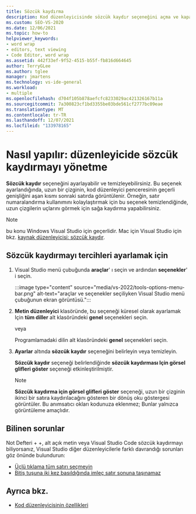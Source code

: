 ```yaml
---
title: Sözcük kaydırma
description: Kod düzenleyicisinde sözcük kaydır seçeneğini açma ve kapatma hakkında bilgi edinin.
ms.custom: SEO-VS-2020
ms.date: 12/06/2021
ms.topic: how-to
helpviewer_keywords:
- word wrap
- editors, text viewing
- Code Editor, word wrap
ms.assetid: 442f33ef-9f52-4515-b55f-fb816d664645
author: TerryGLee
ms.author: tglee
manager: jmartens
ms.technology: vs-ide-general
ms.workload:
- multiple
ms.openlocfilehash: d704f105b878aefcfc8233029ac421326167b11a
ms.sourcegitcommit: 7a300823cf1bd3355be03bde561cf2777bc09eae
ms.translationtype: MT
ms.contentlocale: tr-TR
ms.lasthandoff: 12/07/2021
ms.locfileid: "133978165"
---
```

# <a name="how-to-manage-word-wrap-in-the-editor"></a>Nasıl yapılır: düzenleyicide sözcük kaydırmayı yönetme

**Sözcük kaydır** seçeneğini ayarlayabilir ve temizleyebilirsiniz. Bu seçenek ayarlandığında, uzun bir çizginin, kod düzenleyici penceresinin geçerli genişliğini aşan kısmı sonraki satırda görüntülenir. Örneğin, satır numaralandırma kullanımını kolaylaştırmak için bu seçenek temizlendiğinde, uzun çizgilerin uçlarını görmek için sağa kaydırma yapabilirsiniz.

> [!NOTE]
> bu konu Windows Visual Studio için geçerlidir. Mac için Visual Studio için bkz. [kaynak düzenleyicisi: sözcük kaydır](/visualstudio/mac/source-editor#word-wrap).

## <a name="to-set-word-wrap-preferences"></a>Sözcük kaydırmayı tercihleri ayarlamak için

1. Visual Studio menü çubuğunda **araçlar**' ı seçin ve ardından **seçenekler**' i seçin.

    :::image type="content" source="media/vs-2022/tools-options-menu-bar.png" alt-text="araçlar ve seçenekler seçiliyken Visual Studio menü çubuğunun ekran görüntüsü.":::

2. **Metin düzenleyici** klasöründe, bu seçeneği küresel olarak ayarlamak Için **tüm diller** alt klasöründeki **genel** seçenekleri seçin.

     veya

     Programlamadaki dilin alt klasöründeki **genel** seçenekleri seçin.

3. **Ayarlar** altında **sözcük kaydır** seçeneğini belirleyin veya temizleyin.

     **Sözcük kaydır** seçeneği belirlendiğinde **sözcük kaydırması Için görsel glifleri göster** seçeneği etkinleştirilmiştir.

    > [!NOTE]
    > **Sözcük kaydırma için görsel glifleri göster** seçeneği, uzun bir çizginin ikinci bir satıra kaydırılacağını gösteren bir dönüş oku göstergesi görüntüler. Bu anımsatıcı okları kodunuza eklenmez; Bunlar yalnızca görüntüleme amaçlıdır.

## <a name="known-issues"></a>Bilinen sorunlar

Not Defteri + +, alt açık metin veya Visual Studio Code sözcük kaydırmayı biliyorsanız, Visual Studio diğer düzenleyicilerle farklı davrandığı sorunları göz önünde bulundurun:

* [Üçlü tıklama tüm satırı seçmeyin](https://developercommunity.visualstudio.com/t/fix-known-issues-in-word-wrap/351760)
* [Bitiş tuşuna iki kez basıldığında imleç satır sonuna taşınamaz](https://developercommunity.visualstudio.com/t/fix-known-issues-in-word-wrap/351760)

## <a name="see-also"></a>Ayrıca bkz.

- [Kod düzenleyicisinin özellikleri](../../ide/writing-code-in-the-code-and-text-editor.md)